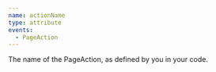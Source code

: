 ```yaml
---
name: actionName
type: attribute
events:
  - PageAction
---
```


The name of the PageAction, as defined by you in your code.